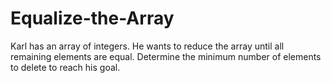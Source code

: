 # Equalize-the-Array
Karl has an array of integers. He wants to reduce the array until all remaining elements are equal. Determine the minimum number of elements to delete to reach his goal.
